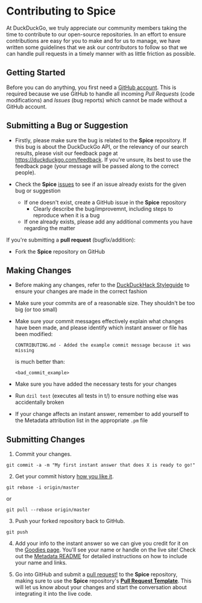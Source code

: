 # Contributing to **Spice**

At DuckDuckGo, we truly appreciate our community members taking the time to contribute to our open-source repositories. In an effort to ensure contributions are easy for you to make and for us to manage, we have written some guidelines that we ask our contributors to follow so that we can handle pull requests in a timely manner with as little friction as possible.

## Getting Started

Before you can do anything, you first need a [GitHub account](https://github.com/signup/free). This is required because we use GitHub to handle all incoming *Pull Requests* (code modifications) and *Issues* (bug reports) which cannot be made without a GitHub account.

## Submitting a **Bug** or **Suggestion**

- Firstly, please make sure the bug is related to the **Spice** repository. If this bug is about the DuckDuckGo API, or the relevancy of our search results, please visit our feedback page at <https://duckduckgo.com/feedback>. If you're unsure, its best to use the feedback page (your message will be passed along to the correct people).

- Check the **Spice** [issues](#link-to-issues) to see if an issue already exists for the given bug or suggestion
  - If one doesn't exist, create a GitHub issue in the **Spice** repository
    - Clearly describe the bug/improvemnt, including steps to reproduce when it is a bug
  - If one already exists, please add any additional comments you have regarding the matter

If you're submitting a **pull request** (bugfix/addition):
- Fork the **Spice** repository on GitHub

## Making Changes

- Before making any changes, refer to the [DuckDuckHack Styleguide](https://dukgo.com/duckduckhack/styleguide_overview) to ensure your changes are made in the correct fashion
- Make sure your commits are of a reasonable size. They shouldn't be too big (or too small)
- Make sure your commit messages effectively explain what changes have been made, and please identify which instant answer or file has been modified:

  ```shell
  CONTRIBUTING.md - Added the example commit message because it was missing
  ```

  is much better than:

  ```shell
  <bad_commit_example>
  ```

- Make sure you have added the necessary tests for your changes
- Run `dzil test` (executes all tests in t/) to ensure nothing else was accidentally broken
- If your change affects an instant answer, remember to add yourself to the Metadata attribution list in the appropriate `.pm` file

## Submitting Changes

1. Commit your changes.

  ```shell
  git commit -a -m "My first instant answer that does X is ready to go!"
  ```

2. Get your commit history [how you like it](http://book.git-scm.com/4_interactive_rebasing.html).

  ```shell
  git rebase -i origin/master
  ```

  or

  ```shell
  git pull --rebase origin/master
  ```

3. Push your forked repository back to GitHub.

  ```shell
  git push
  ```

4. Add your info to the instant answer so we can give you credit for it on the [Goodies page](https://duckduckgo.com/goodies). You'll see your name or handle on the live site!
Check out the [Metadata README](metadata.md) for detailed instructions on how to include your name and links.

5. Go into GitHub and submit a [pull request!](http://help.github.com/send-pull-requests/) to the **Spice** repository, making sure to use the **Spice** repository's **[Pull Request Template](#link-to-file)**. This will let us know about your changes and start the conversation about integrating it into the live code.
